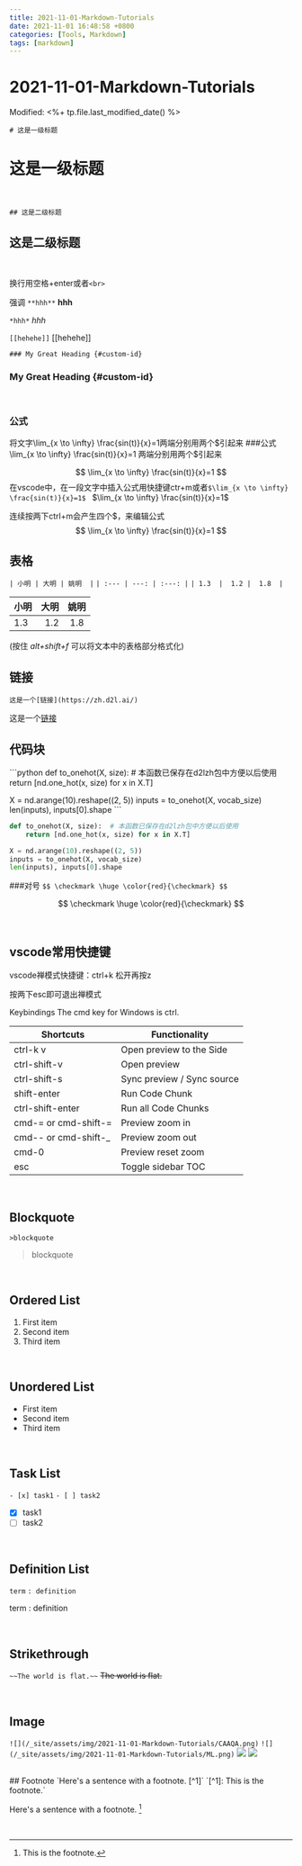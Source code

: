```yaml
---
title: 2021-11-01-Markdown-Tutorials
date: 2021-11-01 16:48:58 +0800
categories: [Tools, Markdown]
tags: [markdown]
---
```

# 2021-11-01-Markdown-Tutorials
Modified: <%+ tp.file.last_modified_date() %>

`# 这是一级标题`
# 这是一级标题 
<br>

`## 这是二级标题`
## 这是二级标题
<br>

换行用空格+enter或者`<br>` 
<br>

强调
`**hhh**`
**hhh** 
<br>


`*hhh*`
*hhh* 
<br>


`[[hehehe]]`
[[hehehe]] 
<br>


`### My Great Heading {#custom-id}`
### My Great Heading {#custom-id}
<br>
  
 
### 公式
将文字\lim_{x \to \infty} \frac{sin(t)}{x}=1两端分别用两个$引起来
###公式
\lim_{x \to \infty} \frac{sin(t)}{x}=1 两端分别用两个$引起来

$$
\lim_{x \to \infty} \frac{sin(t)}{x}=1
$$
在vscode中，在一段文字中插入公式用快捷键ctr+m或者`$\lim_{x \to \infty} \frac{sin(t)}{x}=1$ `
$\lim_{x \to \infty} \frac{sin(t)}{x}=1$ 

连续按两下ctrl+m会产生四个\$，来编辑公式
$$
\lim_{x \to \infty} \frac{sin(t)}{x}=1
$$




## 表格
`| 小明 | 大明 | 姚明  |`
`| :--- | ---: | :---: |`
`| 1.3  |  1.2 |  1.8  |`

| 小明 | 大明 | 姚明  |
| :--- | ---: | :---: |
| 1.3  |  1.2 |  1.8  |


(按住 *alt+shift+f* 可以将文本中的表格部分格式化)

## 链接
`这是一个[链接](https://zh.d2l.ai/)`

这是一个[链接](https://zh.d2l.ai/)


## 代码块
\```python
def to_onehot(X, size):  # 本函数已保存在d2lzh包中方便以后使用
    return [nd.one_hot(x, size) for x in X.T]

X = nd.arange(10).reshape((2, 5))
inputs = to_onehot(X, vocab_size)
len(inputs), inputs[0].shape
\```

```python
def to_onehot(X, size):  # 本函数已保存在d2lzh包中方便以后使用
    return [nd.one_hot(x, size) for x in X.T]

X = nd.arange(10).reshape((2, 5))
inputs = to_onehot(X, vocab_size)
len(inputs), inputs[0].shape
```

###对号
`$$
\checkmark
\huge \color{red}{\checkmark}
$$`

$$
\checkmark
\huge \color{red}{\checkmark}
$$


<br>

## vscode常用快捷键
vscode禅模式快捷键：ctrl+k 松开再按z

按两下esc即可退出禅模式


Keybindings
The cmd key for Windows is ctrl.

| Shortcuts            | Functionality              |
| -------------------- | -------------------------- |
| ctrl-k v             | Open preview to the Side   |
| ctrl-shift-v         | Open preview               |
| ctrl-shift-s         | Sync preview / Sync source |
| shift-enter          | Run Code Chunk             |
| ctrl-shift-enter     | Run all Code Chunks        |
| cmd-= or cmd-shift-= | Preview zoom in            |
| cmd-- or cmd-shift-_ | Preview zoom out           |
| cmd-0                | Preview reset zoom         |
| esc                  | Toggle sidebar TOC         |

<br>

## Blockquote
`>blockquote`
>blockquote

<br>

## Ordered List
1. First item
2. Second item
3. Third item

<br>

## Unordered List
- First item
- Second item
- Third item

<br>

## Task List
`- [x] task1`
`- [ ] task2`


- [x] task1
- [ ] task2

<br>

## Definition List
`term`
`: definition`

term
: definition

<br>

## Strikethrough
`~~The world is flat.~~`
~~The world is flat.~~

<br>

## Image
`![](/_site/assets/img/2021-11-01-Markdown-Tutorials/CAAQA.png)`
`![](/_site/assets/img/2021-11-01-Markdown-Tutorials/ML.png)`
![](/assets/img/2021-11-01-Markdown-Tutorials/CAAQA.png)
![](/assets/img/2021-11-01-Markdown-Tutorials/ML.png)

<br>
## Footnote
`Here's a sentence with a footnote. [^1]`
`[^1]: This is the footnote.`

Here's a sentence with a footnote. [^1]

[^1]: This is the footnote.

<br>